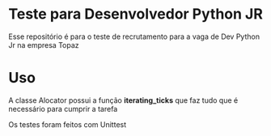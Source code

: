 # Teste para Desenvolvedor Python JR

Esse repositório é para o teste de recrutamento para a vaga de Dev Python Jr na empresa Topaz

# Uso

A classe Alocator possui a função **iterating_ticks** que faz tudo que é necessário para cumprir a tarefa

Os testes foram feitos com Unittest
